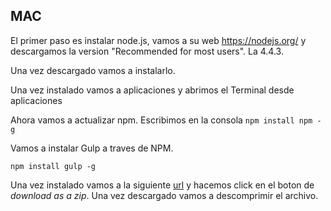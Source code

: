 ## MAC

El primer paso es instalar node.js, vamos a su web https://nodejs.org/ y descargamos la version "Recommended for most users". La 4.4.3.

Una vez descargado vamos a instalarlo.

Una vez instalado vamos a aplicaciones y abrimos el Terminal desde aplicaciones

Ahora vamos a actualizar npm. Escribimos en la consola ```npm install npm -g```

Vamos a instalar Gulp a traves de NPM.

```npm install gulp -g```

Una vez instalado vamos a la siguiente [url](https://github.com/jorgeatgu/postcss-congresoweb/) y hacemos click en el boton de *download as a zip*. Una vez descargado vamos a descomprimir el archivo.
